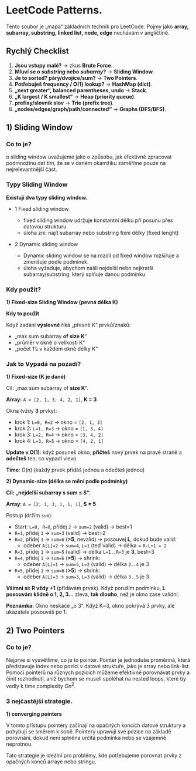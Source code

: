 # LeetCode Patterns.

Tento soubor je „mapa“ základních technik pro LeetCode. Pojmy jako **array, subarray, substring, linked list, node, edge** nechávám v angličtině.

## Rychlý Checklist

1. **Jsou vstupy malé?** → zkus **Brute Force**.
2. **Mluví se o _substring_ nebo _subarray_?** → **Sliding Window**.
3. **Je to sorted? páry/dvojice/sum?** → **Two Pointers**.
4. **Potřebuješ frequency / O(1) lookup?** → **HashMap (dict)**.
5. **„next greater“, balanced parentheses, undo** → **Stack**.
6. **„K largest / K smallest“** → **Heap (priority queue)**.
7. **prefixy/slovník slov** → **Trie (prefix tree)**.
8. **„nodes/edges/graph/path/connected“** → **Graphs (DFS/BFS)**.

## 1) Sliding Window

### Co to je?

o sliding window uvažujeme jako o způsobu, jak efektivně zpracovat podmnožinu dat tím, že se v daném okamžiku zaměříme pouze na nejrelevantnější část.

### Typy Sliding Window

**Existují dva typy sliding window.**

- 1 Fixed sliding window 
    - fixed sliding window udržuje konstantní délku při posunu přes datovou strukturu
    - úloha zní: najít subarray nebo substring fixní délky (fixed lenght) 

- 2 Dynamic sliding window
    - Dynamic sliding window se na rozdíl od fixed window rozšiřuje a zmenšuje podle podmínek.
    - úloha vyžaduje, abychom našli nejdelší nebo nejkratší subarray/substring, který splňuje danou podmínku


### Kdy použít?

**1) Fixed-size Sliding Window (pevná délka K)**

**Kdy to použít**

Když zadání **výslovně** říká „přesně K“ prvků/znaků:

- „max sum subarray **of size K**“
- „průměr v okně o velikosti K“
- „počet 1’s v každém okně délky K“



### Jak to Vypadá na pozadí?

**1) Fixed-size (K je dané)**

Cíl: „max sum subarray of **size K**“.

**Array:** ```A = [2, 1, 3, 4, 2, 1]```, **K = 3**

Okna (vždy **3** prvky):

- krok 1: ```L=0, R=2``` → okno = ```[2, 1, 3]```
- krok 2: ```L=1, R=3``` → okno = ```[1, 3, 4]```
- krok 3: ```L=2, R=4``` → okno = ```[3, 4, 2]```
- krok 4: ```L=3, R=5``` → okno = ```[4, 2, 1]```

**Update v O(1)**: když posuneš okno, **přičteš** nový prvek na pravé straně a **odečteš** ten, co vypadl vlevo.

**Time**: O(n) (každý prvek přidáš jednou a odečteš jednou)

**2) Dynamic-size (délka se mění podle podmínky)**

**Cíl: „nejdelší subarray s sum ≤ S“.**

**Array**: ```A = [2, 1, 3, 1, 1, 1]```, **S = 5**

Postup (držím ```sum```):

- Start: ```L=0, R=0```, přidej ```2``` → ```sum=2``` (valid) → best=1
- ```R=1```, přidej ```1``` → ```sum=3``` (valid) → best=2
- ```R=2```, přidej ```3``` → ```sum=6``` (**>5**, nevalid) → posouvej **L**, dokud bude valid:
    - odeber ```A[L]=2``` → ```sum=4```, ```L=1``` (teď valid) → délka = ```R-L+1 = 2```
- ```R=3```, přidej ```1``` → ```sum=5``` (valid) → délka ```L=1..R=3``` je **3**, best=3
- ```R=4```, přidej ```1``` → ```sum=6``` (**>5**) → shrink:
    - odeber ```A[L]=1``` → ```sum=5```, ```L=2``` (valid) → délka ```2..4``` je 3 
- ```R=5```, přidej ```1``` → ```sum=6``` (**>5**) → shrink:
    - odeber ```A[L]=3``` → ```sum=3```, ```L=3``` (valid) → délka ```3..5``` je 3

**Všimni si: R vždy +1** (přidávám prvek).
Když poruším podmínku, **L posouvám klidně o 1, 2, 3…** zleva, **tak dlouho**, než je okno zase validní.

**Poznámka:** Okno neskáče „o 3“. Když K=3, okno pokrývá 3 prvky, ale ukazatele posouváš po 1.  

## 2) Two Pointers

### Co to je?

Nejprve si vysvětlíme, co je to pointer. Pointer je jednoduše proměnná, která představuje index nebo pozici v datové struktuře, jako je array nebo link-list. Pomocí pointerů na různých pozicích můžeme efektivně porovnávat prvky a činit rozhodnutí, aniž bychom se museli spoléhat na nested loops, které by vedly k time complexity $On^{2}$. 

### 3 nejčastější strategie.

**1) converging pointers**

V tomto přístupu pointery začínají na opačných koncích datové struktury a pohybují se směrem k sobě. Pointery upravují své pozice na základě porovnání, dokud není splněna určitá podmínka nebo se vzájemně neprotnou.

Tato strategie je ideální pro problémy, kde potřebujeme porovnat prvky z opačných konců arraye nebo stringu. 